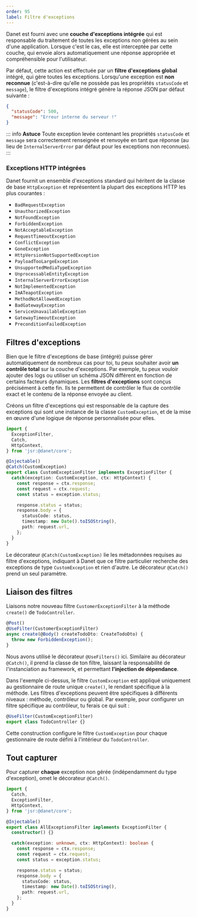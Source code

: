 ```yaml
---
order: 95
label: Filtre d'exceptions
---
```


Danet est fourni avec une **couche d'exceptions intégrée** qui est responsable du traitement de toutes les exceptions non gérées au sein d'une application. Lorsque c'est le cas, elle est interceptée par cette couche, qui envoie alors automatiquement une réponse appropriée et compréhensible pour l'utilisateur.

Par défaut, cette action est effectuée par un **filtre d'exceptions global** intégré, qui gère toutes les exceptions. Lorsqu'une exception est **non reconnue** (c'est-à-dire qu'elle ne possède pas les propriétés `statusCode` et `message`), le filtre d'exceptions intégré génère la réponse JSON par défaut suivante :

```json
{
  "statusCode": 500,
  "message": "Erreur interne du serveur !"
}
```

::: info **Astuce**
Toute exception levée contenant les propriétés `statusCode` et `message` sera correctement renseignée et renvoyée en tant que réponse (au lieu de `InternalServerError` par défaut pour les exceptions non reconnues).
:::

### Exceptions HTTP intégrées

Danet fournit un ensemble d'exceptions standard qui héritent de la classe de base `HttpException` et représentent la plupart des exceptions HTTP les plus courantes :

- `BadRequestException`
- `UnauthorizedException`
- `NotFoundException`
- `ForbiddenException`
- `NotAcceptableException`
- `RequestTimeoutException`
- `ConflictException`
- `GoneException`
- `HttpVersionNotSupportedException`
- `PayloadTooLargeException`
- `UnsupportedMediaTypeException`
- `UnprocessableEntityException`
- `InternalServerErrorException`
- `NotImplementedException`
- `ImATeapotException`
- `MethodNotAllowedException`
- `BadGatewayException`
- `ServiceUnavailableException`
- `GatewayTimeoutException`
- `PreconditionFailedException`

## Filtres d'exceptions

Bien que le filtre d'exceptions de base (intégré) puisse gérer automatiquement de nombreux cas pour toi, tu peux souhaiter avoir **un contrôle total** sur la couche d'exceptions. Par exemple, tu peux vouloir ajouter des logs ou utiliser un schéma JSON différent en fonction de certains facteurs dynamiques. Les **filtres d'exceptions** sont conçus précisément à cette fin. Ils te permettent de contrôler le flux de contrôle exact et le contenu de la réponse envoyée au client.

Créons un filtre d'exceptions qui est responsable de la capture des exceptions qui sont une instance de la classe `CustomException`, et de la mise en œuvre d'une logique de réponse personnalisée pour elles.

```ts custom-exception.filter.ts
import {
  ExceptionFilter,
  Catch,
  HttpContext,
} from 'jsr:@danet/core';

@Injectable()
@Catch(CustomException)
export class CustomExceptionFilter implements ExceptionFilter {
  catch(exception: CustomException, ctx: HttpContext) {
    const response = ctx.response;
    const request = ctx.request;
    const status = exception.status;

    response.status = status;
    response.body = {
      statusCode: status,
      timestamp: new Date().toISOString(),
      path: request.url,
    };
  }
}
```

Le décorateur `@Catch(CustomException)` lie les métadonnées requises au filtre d'exceptions, indiquant à Danet que ce filtre particulier recherche des exceptions de type `CustomException` et rien d'autre. Le décorateur `@Catch()` prend un seul paramètre.

## Liaison des filtres

Liaisons notre nouveau filtre `CustomerExceptionFilter` à la méthode `create()` de `TodoController`.

```ts cats.controller.ts
@Post()
@UseFilter(CustomerExceptionFilter)
async create(@Body() createTodoDto: CreateTodoDto) {
  throw new ForbiddenException();
}
```

Nous avons utilisé le décorateur `@UseFilters()` ici. Similaire au décorateur `@Catch()`, il prend la classe de ton filtre, laissant la responsabilité de l'instanciation au framework, et permettant **l'injection de dépendance**.

Dans l'exemple ci-dessus, le filtre `CustomException` est appliqué uniquement au gestionnaire de route unique `create()`, le rendant spécifique à la méthode. Les filtres d'exceptions peuvent être spécifiques à différents niveaux : méthode, contrôleur ou global. Par exemple, pour configurer un filtre spécifique au contrôleur, tu ferais ce qui suit :

```ts cats.controller.ts
@UseFilter(CustomExceptionFilter)
export class TodoController {}
```

Cette construction configure le filtre `CustomException` pour chaque gestionnaire de route défini à l'intérieur du `TodoController`.

## Tout capturer

Pour capturer **chaque** exception non gérée (indépendamment du type d'exception), omet le décorateur `@Catch()`.
```typescript
import {
  Catch,
  ExceptionFilter,
  HttpContext,
} from 'jsr:@danet/core';

@Injectable()
export class AllExceptionsFilter implements ExceptionFilter {
  constructor() {}

  catch(exception: unknown, ctx: HttpContext): boolean {
    const response = ctx.response;
    const request = ctx.request;
    const status = exception.status;

    response.status = status;
    response.body = {
      statusCode: status,
      timestamp: new Date().toISOString(),
      path: request.url,
    };
  }
}
```
